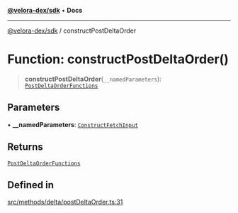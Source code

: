 [**@velora-dex/sdk**](../README.md) • **Docs**

***

[@velora-dex/sdk](../globals.md) / constructPostDeltaOrder

# Function: constructPostDeltaOrder()

> **constructPostDeltaOrder**(`__namedParameters`): [`PostDeltaOrderFunctions`](../type-aliases/PostDeltaOrderFunctions.md)

## Parameters

• **\_\_namedParameters**: [`ConstructFetchInput`](../interfaces/ConstructFetchInput.md)

## Returns

[`PostDeltaOrderFunctions`](../type-aliases/PostDeltaOrderFunctions.md)

## Defined in

[src/methods/delta/postDeltaOrder.ts:31](https://github.com/paraswap/paraswap-sdk/blob/master/src/methods/delta/postDeltaOrder.ts#L31)

